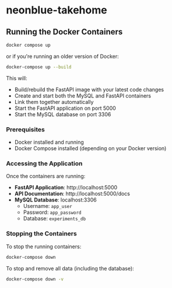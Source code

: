 # neonblue-takehome

## Running the Docker Containers

```bash
docker compose up
```
or if you're running an older version of Docker:
```bash
docker-compose up --build
```
This will:
- Build/rebuild the FastAPI image with your latest code changes
- Create and start both the MySQL and FastAPI containers
- Link them together automatically
- Start the FastAPI application on port 5000
- Start the MySQL database on port 3306

### Prerequisites

- Docker installed and running
- Docker Compose installed (depending on your Docker version)

### Accessing the Application

Once the containers are running:

- **FastAPI Application**: http://localhost:5000
- **API Documentation**: http://localhost:5000/docs
- **MySQL Database**: localhost:3306
  - Username: `app_user`
  - Password: `app_password`
  - Database: `experiments_db`

### Stopping the Containers

To stop the running containers:

```bash
docker-compose down
```

To stop and remove all data (including the database):

```bash
docker-compose down -v
```